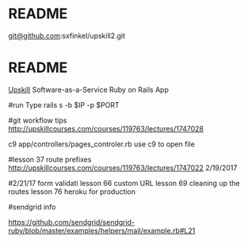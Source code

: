 # README

git@github.com:sxfinkel/upskill2.git

# README
[Upskill](http://upskillcourses.com) Software-as-a-Service Ruby on Rails App

#run
Type rails s -b $IP -p $PORT

#git workflow tips
http://upskillcourses.com/courses/119763/lectures/1747028

c9 app/controllers/pages_controler.rb use c9 to open file

#lesson 37 route prefixes
http://upskillcourses.com/courses/119763/lectures/1747022
2/19/2017

#2/21/17
form validati
lesson 66 custom URL
lesson 69 cleaning up the routes
lesson 76 heroku for production

#sendgrid info

https://github.com/sendgrid/sendgrid-ruby/blob/master/examples/helpers/mail/example.rb#L21